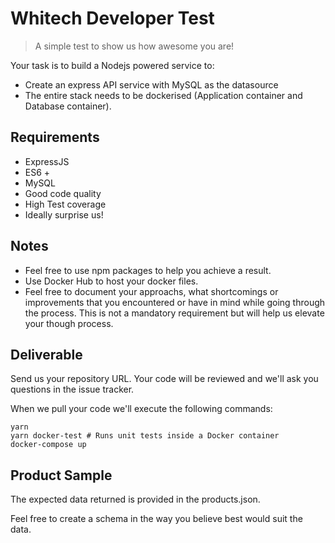 # Whitech Developer Test

> A simple test to show us how awesome you are!

Your task is to build a Nodejs powered service to:

- Create an express API service with MySQL as the datasource
- The entire stack needs to be dockerised (Application container and Database container).

## Requirements

- ExpressJS
- ES6 +
- MySQL
- Good code quality
- High Test coverage
- Ideally surprise us!

## Notes

- Feel free to use npm packages to help you achieve a result.
- Use Docker Hub to host your docker files.
- Feel free to document your approachs, what shortcomings or improvements that you encountered or have in mind while going through the process. This is not a mandatory requirement but will help us elevate your though process.

## Deliverable

Send us your repository URL. Your code will be reviewed and we'll ask you questions in the issue tracker.

When we pull your code we'll execute the following commands:

```
yarn
yarn docker-test # Runs unit tests inside a Docker container
docker-compose up
```

## Product Sample

The expected data returned is provided in the products.json.

Feel free to create a schema in the way you believe best would suit the data.

